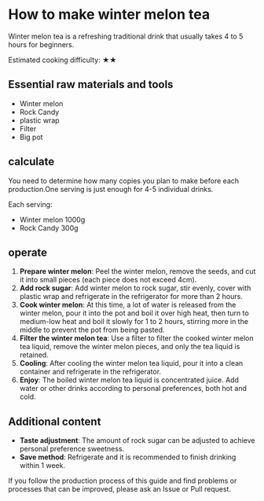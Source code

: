 # How to make winter melon tea

Winter melon tea is a refreshing traditional drink that usually takes 4 to 5 hours for beginners.

Estimated cooking difficulty: ★★

## Essential raw materials and tools

- Winter melon
- Rock Candy
- plastic wrap
- Filter
- Big pot

## calculate

You need to determine how many copies you plan to make before each production.One serving is just enough for 4-5 individual drinks.

Each serving:

- Winter melon 1000g
- Rock Candy 300g

## operate

1. **Prepare winter melon**: Peel the winter melon, remove the seeds, and cut it into small pieces (each piece does not exceed 4cm).
2. **Add rock sugar**: Add winter melon to rock sugar, stir evenly, cover with plastic wrap and refrigerate in the refrigerator for more than 2 hours.
3. **Cook winter melon**: At this time, a lot of water is released from the winter melon, pour it into the pot and boil it over high heat, then turn to medium-low heat and boil it slowly for 1 to 2 hours, stirring more in the middle to prevent the pot from being pasted.
4. **Filter the winter melon tea**: Use a filter to filter the cooked winter melon tea liquid, remove the winter melon pieces, and only the tea liquid is retained.
5. **Cooling**: After cooling the winter melon tea liquid, pour it into a clean container and refrigerate in the refrigerator.
6. **Enjoy**: The boiled winter melon tea liquid is concentrated juice. Add water or other drinks according to personal preferences, both hot and cold.

## Additional content

- **Taste adjustment**: The amount of rock sugar can be adjusted to achieve personal preference sweetness.
- **Save method**: Refrigerate and it is recommended to finish drinking within 1 week.

If you follow the production process of this guide and find problems or processes that can be improved, please ask an Issue or Pull request.